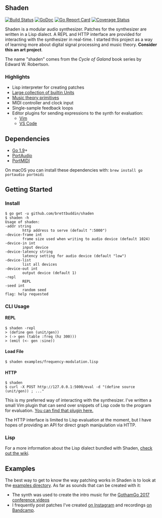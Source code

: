 ## Shaden

[![Build Status](https://travis-ci.org/brettbuddin/shaden.svg?branch=ci)](https://travis-ci.org/brettbuddin/shaden)
[![GoDoc](https://godoc.org/github.com/brettbuddin/shaden?status.svg)](https://godoc.org/github.com/brettbuddin/shaden)
[![Go Report Card](https://goreportcard.com/badge/github.com/brettbuddin/shaden)](https://goreportcard.com/report/github.com/brettbuddin/shaden)
[![Coverage Status](https://coveralls.io/repos/github/brettbuddin/shaden/badge.svg?branch=master)](https://coveralls.io/github/brettbuddin/shaden?branch=master)

Shaden is a modular audio synthesizer. Patches for the synthesizer are written in a Lisp dialect. A REPL and HTTP
interface are provided for interacting with the synthesizer in real-time. I started this project as a way of learning
more about digital signal processing and music theory. **Consider this an art project**. 

The name "shaden" comes from the *Cycle of Galand* book series by Edward W. Robertson.

### Highlights

- Lisp interpreter for creating patches
- [Large collection of builtin Units](https://github.com/brettbuddin/shaden/wiki/Units)
- [Music theory primitives](https://github.com/brettbuddin/shaden/wiki/Values#music-theory)
- MIDI controller and clock input
- Single-sample feedback loops
- Editor plugins for sending expressions to the synth for evaluation:
    - [Vim](extra/shaden.vim)
    - [VS Code](https://github.com/semrekkers/shaden-vscode)

## Dependencies

- [Go 1.9](http://golang.org)+
- [PortAudio](http://www.portaudio.com/)
- [PortMIDI](http://portmedia.sourceforge.net/portmidi/)

On macOS you can install these dependencies with: `brew install go portaudio portmidi`

## Getting Started

### Install

    $ go get -u github.com/brettbuddin/shaden
	$ shaden -h
	Usage of shaden:
  	-addr string
        	http address to serve (default ":5000")
  	-device-frame int
        	frame size used when writing to audio device (default 1024)
  	-device-in int
        	input device
  	-device-latency string
        	latency setting for audio device (default "low")
  	-device-list
        	list all devices
  	-device-out int
        	output device (default 1)
  	-repl
        	REPL
  	-seed int
        	random seed
	flag: help requested

### CLI Usage

#### REPL

    $ shaden -repl
    > (define gen (unit/gen))
    > (-> gen (table :freq (hz 300)))
    > (emit (<- gen :sine))

#### Load File

    $ shaden examples/frequency-modulation.lisp

#### HTTP

    $ shaden
    $ curl -X POST http://127.0.0.1:5000/eval -d "(define source (unit/gen)) ; ..."

This is my preferred way of interacting with the synthesizer. I've written a small Vim plugin that can send over
snippets of Lisp code to the program for evaluation. [You can find that plugin here.](extra/shaden.vim)

The HTTP interface is limited to Lisp evaluation at the moment, but I have hopes of providing an API for direct graph
manipulation via HTTP.

### Lisp

For a more information about the Lisp dialect bundled with Shaden, [check out the wiki](https://github.com/brettbuddin/shaden/wiki).

## Examples

The best way to get to know the way patching works in Shaden is to look at the [examples directory](examples). As far as
sounds that can be created with it:

- The synth was used to create the intro music for the [GothamGo 2017 conference videos](https://www.youtube.com/playlist?list=PLeGxIOPLk9ELp7dx6A0gtvjbc99dU2kq-)
- I frequently post patches I've created [on Instagram](https://www.instagram.com/brettbuddin/) and recordings [on Bandcamp](https://returnnil.bandcamp.com).
